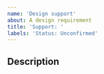 ```yaml
---
name: 'Design support'
about: A design requirement
title: 'Support: '
labels: 'Status: Unconfirmed'
---
```


## Description

[//]: # '[Provide a clear and concise description of the issue you are experiencing.]'